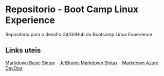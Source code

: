 # Repositorio - Boot Camp Linux Experience
Repositório para o desafio Git/GitHub do Bootcamp Linux Experience

## Links uteis

[Markdown Basic Sintax](https://www.markdownguide.org/basic-syntax) -
[JetBrains Markdown Sintax](https://www.jetbrains.com/help/hub/Markdown-Syntax.html) -
[Markdown Azure DevOps](https://docs.microsoft.com/en-us/azure/devops/project/wiki/markdown-guidance?view=azure-devops)

